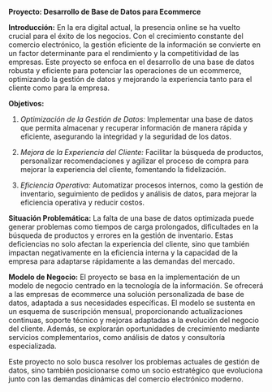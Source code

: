 
**Proyecto: Desarrollo de Base de Datos para Ecommerce**

**Introducción:**
En la era digital actual, la presencia online se ha vuelto crucial para el éxito de los negocios. Con el crecimiento constante del comercio electrónico, la gestión eficiente de la información se convierte en un factor determinante para el rendimiento y la competitividad de las empresas. Este proyecto se enfoca en el desarrollo de una base de datos robusta y eficiente para potenciar las operaciones de un ecommerce, optimizando la gestión de datos y mejorando la experiencia tanto para el cliente como para la empresa.

**Objetivos:**
1. *Optimización de la Gestión de Datos:* Implementar una base de datos que permita almacenar y recuperar información de manera rápida y eficiente, asegurando la integridad y la seguridad de los datos.

2. *Mejora de la Experiencia del Cliente:* Facilitar la búsqueda de productos, personalizar recomendaciones y agilizar el proceso de compra para mejorar la experiencia del cliente, fomentando la fidelización.

3. *Eficiencia Operativa:* Automatizar procesos internos, como la gestión de inventario, seguimiento de pedidos y análisis de datos, para mejorar la eficiencia operativa y reducir costos.

**Situación Problemática:**
La falta de una base de datos optimizada puede generar problemas como tiempos de carga prolongados, dificultades en la búsqueda de productos y errores en la gestión de inventario. Estas deficiencias no solo afectan la experiencia del cliente, sino que también impactan negativamente en la eficiencia interna y la capacidad de la empresa para adaptarse rápidamente a las demandas del mercado.

**Modelo de Negocio:**
El proyecto se basa en la implementación de un modelo de negocio centrado en la tecnología de la información. Se ofrecerá a las empresas de ecommerce una solución personalizada de base de datos, adaptada a sus necesidades específicas. El modelo se sustenta en un esquema de suscripción mensual, proporcionando actualizaciones continuas, soporte técnico y mejoras adaptadas a la evolución del negocio del cliente. Además, se explorarán oportunidades de crecimiento mediante servicios complementarios, como análisis de datos y consultoría especializada.

Este proyecto no solo busca resolver los problemas actuales de gestión de datos, sino también posicionarse como un socio estratégico que evoluciona junto con las demandas dinámicas del comercio electrónico moderno.

